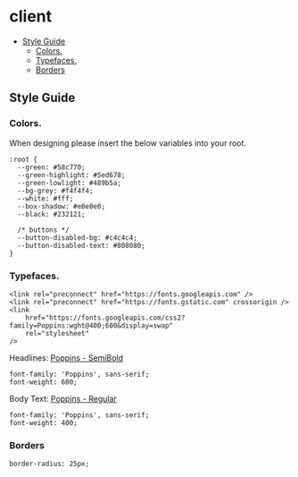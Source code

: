 # client


  - [Style Guide](#style-guide)
    - [Colors.](#colors)
    - [Typefaces.](#typefaces)
    - [Borders](#borders)

## Style Guide

### Colors.
When designing please insert the below variables into your root.
```
:root {
  --green: #58c770;
  --green-highlight: #5ed678;
  --green-lowlight: #489b5a;
  --bg-grey: #f4f4f4;
  --white: #fff;
  --box-shadow: #e0e0e0;
  --black: #232121;

  /* buttons */
  --button-disabled-bg: #c4c4c4;
  --button-disabled-text: #808080;
}
```

### Typefaces.
```  
<link rel="preconnect" href="https://fonts.googleapis.com" />
<link rel="preconnect" href="https://fonts.gstatic.com" crossorigin />
<link
    href="https://fonts.googleapis.com/css2?family=Poppins:wght@400;600&display=swap"
    rel="stylesheet"
/>
```
Headlines: [Poppins - SemiBold](https://fonts.google.com/specimen/Poppins)
```
font-family: 'Poppins', sans-serif;
font-weight: 600;

```

Body Text: [Poppins - Regular](https://fonts.google.com/specimen/Poppins)
```
font-family: 'Poppins', sans-serif;
font-weight: 400;
```

### Borders
`border-radius: 25px;`